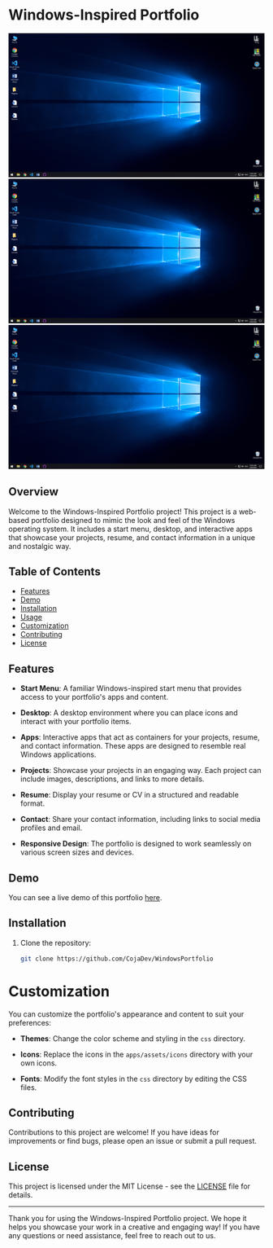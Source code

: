 # Windows-Inspired Portfolio

![Windows-Inspired Portfolio](screenshot.png)
![Windows-Inspired Portfolio](screenshot.png)
![Windows-Inspired Portfolio](screenshot.png)

## Overview

Welcome to the Windows-Inspired Portfolio project! This project is a web-based portfolio designed to mimic the look and feel of the Windows operating system. It includes a start menu, desktop, and interactive apps that showcase your projects, resume, and contact information in a unique and nostalgic way.

## Table of Contents

- [Features](#features)
- [Demo](#demo)
- [Installation](#installation)
- [Usage](#usage)
- [Customization](#customization)
- [Contributing](#contributing)
- [License](#license)

## Features

- **Start Menu**: A familiar Windows-inspired start menu that provides access to your portfolio's apps and content.

- **Desktop**: A desktop environment where you can place icons and interact with your portfolio items.

- **Apps**: Interactive apps that act as containers for your projects, resume, and contact information. These apps are designed to resemble real Windows applications.

- **Projects**: Showcase your projects in an engaging way. Each project can include images, descriptions, and links to more details.

- **Resume**: Display your resume or CV in a structured and readable format.

- **Contact**: Share your contact information, including links to social media profiles and email.

- **Responsive Design**: The portfolio is designed to work seamlessly on various screen sizes and devices.

## Demo

You can see a live demo of this portfolio [here](https://cojadev.github.io/WindowsPortfolio/).

## Installation

1. Clone the repository:

   ```bash
   git clone https://github.com/CojaDev/WindowsPortfolio
   ```

# Customization

You can customize the portfolio's appearance and content to suit your preferences:

- **Themes**: Change the color scheme and styling in the `css` directory.

- **Icons**: Replace the icons in the `apps/assets/icons` directory with your own icons.

- **Fonts**: Modify the font styles in the `css` directory by editing the CSS files.

## Contributing

Contributions to this project are welcome! If you have ideas for improvements or find bugs, please open an issue or submit a pull request.

## License

This project is licensed under the MIT License - see the [LICENSE](LICENSE) file for details.

---

Thank you for using the Windows-Inspired Portfolio project. We hope it helps you showcase your work in a creative and engaging way! If you have any questions or need assistance, feel free to reach out to us.
